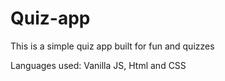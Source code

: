 # Quiz-app
This is a simple quiz app built for fun and quizzes

Languages used: Vanilla JS, Html and CSS
